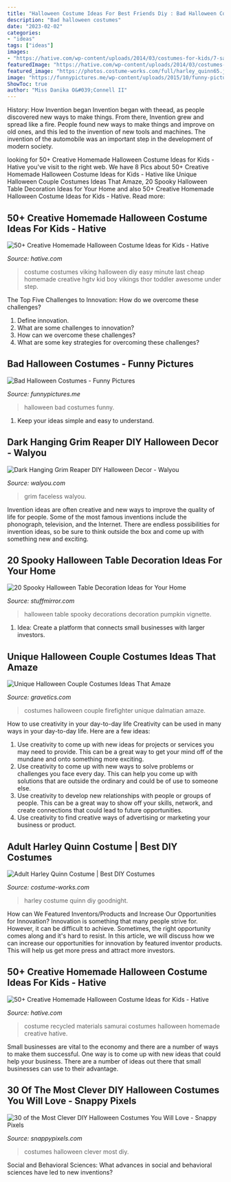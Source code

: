 ```yaml
---
title: "Halloween Costume Ideas For Best Friends Diy : Bad Halloween Costumes"
description: "Bad halloween costumes"
date: "2023-02-02"
categories:
- "ideas"
tags: ["ideas"]
images:
- "https://hative.com/wp-content/uploads/2014/03/costumes-for-kids/7-samurai-costume-recycled-materials.jpg"
featuredImage: "https://hative.com/wp-content/uploads/2014/03/costumes-for-kids/7-samurai-costume-recycled-materials.jpg"
featured_image: "https://photos.costume-works.com/full/harley_quinn65.jpg"
image: "https://funnypictures.me/wp-content/uploads/2015/10/funny-pictures-bad-halloween-costumes-SHomer-Simpson.jpg"
ShowToc: true
author: "Miss Danika O&#039;Connell II"
---
```



History: How Invention began
Invention began with theead, as people discovered new ways to make things. From there, Invention grew and spread like a fire. People found new ways to make things and improve on old ones, and this led to the invention of new tools and machines. The invention of the automobile was an important step in the development of modern society.

	

		
looking for 50+ Creative Homemade Halloween Costume Ideas for Kids - Hative you've visit to the right web. We have 8 Pics about 50+ Creative Homemade Halloween Costume Ideas for Kids - Hative like Unique Halloween Couple Costumes Ideas That Amaze, 20 Spooky Halloween Table Decoration Ideas for Your Home and also 50+ Creative Homemade Halloween Costume Ideas for Kids - Hative. Read more:
		
    
## 50+ Creative Homemade Halloween Costume Ideas For Kids - Hative

<img loading=lazy src="https://hative.com/wp-content/uploads/2014/03/costumes-for-kids/14-viking-kid-costume-idea.jpg" onerror="this.onerror=null;this.src='https://tse3.mm.bing.net/th?id=OIP.kBJraeWhzDVoJBml9cWY9gHaKN&amp;pid=15.1';" alt="50+ Creative Homemade Halloween Costume Ideas for Kids - Hative">

_Source: hative.com_

>costume costumes viking halloween diy easy minute last cheap homemade creative hgtv kid boy vikings thor toddler awesome under step. 

	

The Top Five Challenges to Innovation: How do we overcome these challenges?
1. Define innovation.
2. What are some challenges to innovation? 
3. How can we overcome these challenges? 
4. What are some key strategies for overcoming these challenges?

    
## Bad Halloween Costumes - Funny Pictures

<img loading=lazy src="https://funnypictures.me/wp-content/uploads/2015/10/funny-pictures-bad-halloween-costumes-SHomer-Simpson.jpg" onerror="this.onerror=null;this.src='https://tse3.mm.bing.net/th?id=OIP.DHdcpD8Ho_8uLbD3BugFmgHaJ3&amp;pid=15.1';" alt="Bad Halloween Costumes - Funny Pictures">

_Source: funnypictures.me_

>halloween bad costumes funny. 

	

1. Keep your ideas simple and easy to understand.

    
## Dark Hanging Grim Reaper DIY Halloween Decor - Walyou

<img loading=lazy src="https://walyou.com/wp-content/uploads/2019/09/Dark-Hanging-Grim-Reaper-DIY-Halloween-Decor.jpg" onerror="this.onerror=null;this.src='https://tse2.mm.bing.net/th?id=OIP.hYceOXMQlqUziu1bc05w3AHaHa&amp;pid=15.1';" alt="Dark Hanging Grim Reaper DIY Halloween Decor - Walyou">

_Source: walyou.com_

>grim faceless walyou. 

	

Invention ideas are often creative and new ways to improve the quality of life for people. Some of the most famous inventions include the phonograph, television, and the Internet. There are endless possibilities for invention ideas, so be sure to think outside the box and come up with something new and exciting.

    
## 20 Spooky Halloween Table Decoration Ideas For Your Home

<img loading=lazy src="https://www.stuffmirror.com/wp-content/uploads/2018/10/Spooky-Halloween-Table-Decorations19.jpg" onerror="this.onerror=null;this.src='https://tse2.mm.bing.net/th?id=OIP.65HKvqa3-vrMWZ3FHi6OoQHaHa&amp;pid=15.1';" alt="20 Spooky Halloween Table Decoration Ideas for Your Home">

_Source: stuffmirror.com_

>halloween table spooky decorations decoration pumpkin vignette. 

	

1. Idea: Create a platform that connects small businesses with larger investors.

    
## Unique Halloween Couple Costumes Ideas That Amaze

<img loading=lazy src="https://www.gravetics.com/wp-content/uploads/2017/07/Dalmatian-Firefighter.jpg" onerror="this.onerror=null;this.src='https://tse2.mm.bing.net/th?id=OIP.2GyKmF6GvnY-WS6n4MIymwHaJ4&amp;pid=15.1';" alt="Unique Halloween Couple Costumes Ideas That Amaze">

_Source: gravetics.com_

>costumes halloween couple firefighter unique dalmatian amaze. 

	

How to use creativity in your day-to-day life
Creativity can be used in many ways in your day-to-day life. Here are a few ideas: 
1. Use creativity to come up with new ideas for projects or services you may need to provide. This can be a great way to get your mind off of the mundane and onto something more exciting. 
2. Use creativity to come up with new ways to solve problems or challenges you face every day. This can help you come up with solutions that are outside the ordinary and could be of use to someone else. 
3. Use creativity to develop new relationships with people or groups of people. This can be a great way to show off your skills, network, and create connections that could lead to future opportunities. 
4. Use creativity to find creative ways of advertising or marketing your business or product.

    
## Adult Harley Quinn Costume | Best DIY Costumes

<img loading=lazy src="https://photos.costume-works.com/full/harley_quinn65.jpg" onerror="this.onerror=null;this.src='https://tse4.mm.bing.net/th?id=OIP.L_fe3GtB1xqacv2LKYEWQgHaKF&amp;pid=15.1';" alt="Adult Harley Quinn Costume | Best DIY Costumes">

_Source: costume-works.com_

>harley costume quinn diy goodnight. 

	

How can We Featured Inventors/Products and Increase Our Opportunities for Innovation?
Innovation is something that many people strive for. However, it can be difficult to achieve. Sometimes, the right opportunity comes along and it's hard to resist. In this article, we will discuss how we can increase our opportunities for innovation by featured inventor products. This will help us get more press and attract more investors.

    
## 50+ Creative Homemade Halloween Costume Ideas For Kids - Hative

<img loading=lazy src="https://hative.com/wp-content/uploads/2014/03/costumes-for-kids/7-samurai-costume-recycled-materials.jpg" onerror="this.onerror=null;this.src='https://tse4.mm.bing.net/th?id=OIP.T9incGuH0nDaKpt7Wb_hHgHaJ4&amp;pid=15.1';" alt="50+ Creative Homemade Halloween Costume Ideas for Kids - Hative">

_Source: hative.com_

>costume recycled materials samurai costumes halloween homemade creative hative. 

	

Small businesses are vital to the economy and there are a number of ways to make them successful. One way is to come up with new ideas that could help your business. There are a number of ideas out there that small businesses can use to their advantage.

    
## 30 Of The Most Clever DIY Halloween Costumes You Will Love - Snappy Pixels

<img loading=lazy src="https://snappypixels.com/wp-content/uploads/2013/10/most-clever-halloween-costumes-ever-27.jpg" onerror="this.onerror=null;this.src='https://tse4.mm.bing.net/th?id=OIP.CvqAwfwmJdFkaXlA03n_bgAAAA&amp;pid=15.1';" alt="30 of the Most Clever DIY Halloween Costumes You Will Love - Snappy Pixels">

_Source: snappypixels.com_

>costumes halloween clever most diy. 

	

Social and Behavioral Sciences: What advances in social and behavioral sciences have led to new inventions?
 


